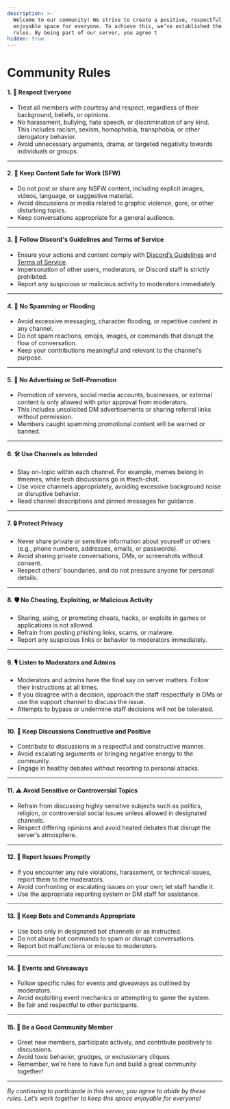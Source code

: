 ```yaml
---
description: >-
  Welcome to our community! We strive to create a positive, respectful, and
  enjoyable space for everyone. To achieve this, we’ve established the following
  rules. By being part of our server, you agree t
hidden: true
---
```


# Community Rules

#### **1. 🤝 Respect Everyone**

* Treat all members with courtesy and respect, regardless of their background, beliefs, or opinions.
* No harassment, bullying, hate speech, or discrimination of any kind. This includes racism, sexism, homophobia, transphobia, or other derogatory behavior.
* Avoid unnecessary arguments, drama, or targeted negativity towards individuals or groups.

***

#### **2. 🔞 Keep Content Safe for Work (SFW)**

* Do not post or share any NSFW content, including explicit images, videos, language, or suggestive material.
* Avoid discussions or media related to graphic violence, gore, or other disturbing topics.
* Keep conversations appropriate for a general audience.

***

#### **3. 📜 Follow Discord's Guidelines and Terms of Service**

* Ensure your actions and content comply with [Discord’s Guidelines](https://discord.com/guidelines) and [Terms of Service](https://discord.com/terms).
* Impersonation of other users, moderators, or Discord staff is strictly prohibited.
* Report any suspicious or malicious activity to moderators immediately.

***

#### **4. 🚫 No Spamming or Flooding**

* Avoid excessive messaging, character flooding, or repetitive content in any channel.
* Do not spam reactions, emojis, images, or commands that disrupt the flow of conversation.
* Keep your contributions meaningful and relevant to the channel's purpose.

***

#### **5. 📢 No Advertising or Self-Promotion**

* Promotion of servers, social media accounts, businesses, or external content is only allowed with prior approval from moderators.
* This includes unsolicited DM advertisements or sharing referral links without permission.
* Members caught spamming promotional content will be warned or banned.

***

#### **6. 🛠️ Use Channels as Intended**

* Stay on-topic within each channel. For example, memes belong in #memes, while tech discussions go in #tech-chat.
* Use voice channels appropriately, avoiding excessive background noise or disruptive behavior.
* Read channel descriptions and pinned messages for guidance.

***

#### **7. 🔒 Protect Privacy**

* Never share private or sensitive information about yourself or others (e.g., phone numbers, addresses, emails, or passwords).
* Avoid sharing private conversations, DMs, or screenshots without consent.
* Respect others' boundaries, and do not pressure anyone for personal details.

***

#### **8. 🛡️ No Cheating, Exploiting, or Malicious Activity**

* Sharing, using, or promoting cheats, hacks, or exploits in games or applications is not allowed.
* Refrain from posting phishing links, scams, or malware.
* Report any suspicious links or behavior to moderators immediately.

***

#### **9. 🎙️ Listen to Moderators and Admins**

* Moderators and admins have the final say on server matters. Follow their instructions at all times.
* If you disagree with a decision, approach the staff respectfully in DMs or use the support channel to discuss the issue.
* Attempts to bypass or undermine staff decisions will not be tolerated.

***

#### **10. 🌟 Keep Discussions Constructive and Positive**

* Contribute to discussions in a respectful and constructive manner.
* Avoid escalating arguments or bringing negative energy to the community.
* Engage in healthy debates without resorting to personal attacks.

***

#### **11. ⚠️ Avoid Sensitive or Controversial Topics**

* Refrain from discussing highly sensitive subjects such as politics, religion, or controversial social issues unless allowed in designated channels.
* Respect differing opinions and avoid heated debates that disrupt the server’s atmosphere.

***

#### **12. 📝 Report Issues Promptly**

* If you encounter any rule violations, harassment, or technical issues, report them to the moderators.
* Avoid confronting or escalating issues on your own; let staff handle it.
* Use the appropriate reporting system or DM staff for assistance.

***

#### **13. 🤖 Keep Bots and Commands Appropriate**

* Use bots only in designated bot channels or as instructed.
* Do not abuse bot commands to spam or disrupt conversations.
* Report bot malfunctions or misuse to moderators.

***

#### **14. 🎉 Events and Giveaways**

* Follow specific rules for events and giveaways as outlined by moderators.
* Avoid exploiting event mechanics or attempting to game the system.
* Be fair and respectful to other participants.

***

#### **15. 💬 Be a Good Community Member**

* Greet new members, participate actively, and contribute positively to discussions.
* Avoid toxic behavior, grudges, or exclusionary cliques.
* Remember, we’re here to have fun and build a great community together!

***

_By continuing to participate in this server, you agree to abide by these rules. Let’s work together to keep this space enjoyable for everyone!_
